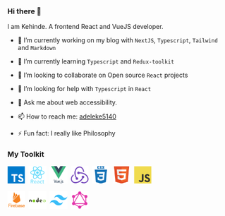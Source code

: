 ### Hi there 👋

<!--
**adeleke5140/adeleke5140** is a ✨ _special_ ✨ repository because its `README.md` (this file) appears on your GitHub profile.

Here are some ideas to get you started:

-->

I am Kehinde. A frontend React and VueJS developer.

- 🔭 I’m currently working on my blog with `NextJS`, `Typescript`, `Tailwind` and `Markdown`

- 🌱 I’m currently learning `Typescript` and `Redux-toolkit`

- 👯 I’m looking to collaborate on Open source `React` projects

- 🤔 I’m looking for help with `Typescript` in `React`

- 💬 Ask me about web accessibility.

- 📫 How to reach me: [adeleke5140](https://twitter.com/adeleke5140)

- ⚡ Fun fact: I really like Philosophy

### My Toolkit  
<div>
   <img src="https://github.com/devicons/devicon/blob/master/icons/typescript/typescript-original.svg" title="JavaScript" alt="JavaScript" width="40"     height="40"/>&nbsp;
  <img src="https://github.com/devicons/devicon/blob/master/icons/react/react-original-wordmark.svg" title="React" alt="React" width="40" height="40"/>&nbsp;
  <img src="https://github.com/devicons/devicon/blob/master/icons/vuejs/vuejs-original-wordmark.svg" title="Vue" alt="Vue" width="40" height="40"/>&nbsp;
  <img src="https://github.com/devicons/devicon/blob/master/icons/redux/redux-original.svg" title="Redux" alt="Redux " width="40" height="40"/>&nbsp;
  <img src="https://github.com/devicons/devicon/blob/master/icons/css3/css3-plain-wordmark.svg"  title="CSS3" alt="CSS" width="40" height="40"/>&nbsp;
  <img src="https://github.com/devicons/devicon/blob/master/icons/html5/html5-original.svg" title="HTML5" alt="HTML" width="40" height="40"/>&nbsp;
  <img src="https://github.com/devicons/devicon/blob/master/icons/javascript/javascript-original.svg" title="JavaScript" alt="JavaScript" width="40" height="40"/>&nbsp;
  
  <img src="https://github.com/devicons/devicon/blob/master/icons/firebase/firebase-plain-wordmark.svg" title="Firebase" alt="Firebase" width="40" height="40"/>&nbsp;
  <img src="https://github.com/devicons/devicon/blob/master/icons/nodejs/nodejs-original-wordmark.svg" title="NodeJS" alt="NodeJS" width="40" height="40"/>&nbsp;
  <img src="https://github.com/devicons/devicon/blob/master/icons/tailwindcss/tailwindcss-plain.svg" title="Tailwind" alt="Tailwind" width="40" height="40"/>&nbsp;
    <img src="https://github.com/devicons/devicon/blob/master/icons/graphql/graphql-plain.svg" title="GraphQL" alt="GraphQL" width="40" height="40"/>&nbsp;
  </div>
